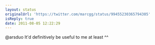 ```yaml
---
layout: status
originalUrl: 'https://twitter.com/marcgg/status/99455230365794305'
isReply: true
date: 2011-08-05 12:22:29
---
```


@arsduo It'd definitively be useful to me at least ^^
